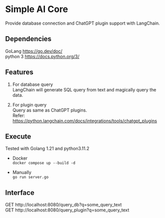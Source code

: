 
Simple AI Core
==============


Provide database connection and ChatGPT plugin support with LangChain.  


Dependencies
------------

GoLang https://go.dev/doc/  
python 3 https://docs.python.org/3/  


Features
--------

1. For database query  
LangChain will generate SQL query from text and magically query the data.  

2. For plugin query  
Query as same as ChatGPT plugins.  
Refer: https://python.langchain.com/docs/integrations/tools/chatgpt_plugins  


Execute
-------

Tested with Golang 1.21 and python3.11.2  

* Docker  
`docker compose up --build -d`

* Manually  
`go run server.go`  


Interface
---------

GET http://localhost:8080/query_db?q=some_query_text  
GET http://localhost:8080/query_plugin?q=some_query_text  
